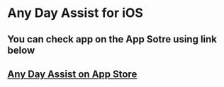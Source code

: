 Any Day Assist for iOS
===================

You can check app on the App Sotre using link below
-------------

[Any Day Assist on App Store](https://itunes.apple.com/us/app/anyday-assist/id1148331642?l=pl&ls=1&mt=8)
-------------
